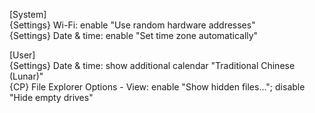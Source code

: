 [System]  
{Settings} Wi-Fi: enable "Use random hardware addresses"  
{Settings} Date & time: enable "Set time zone automatically"  

[User]  
{Settings} Date & time: show additional calendar "Traditional Chinese (Lunar)"  
{CP} File Explorer Options - View: enable "Show hidden files..."; disable "Hide empty drives"  
